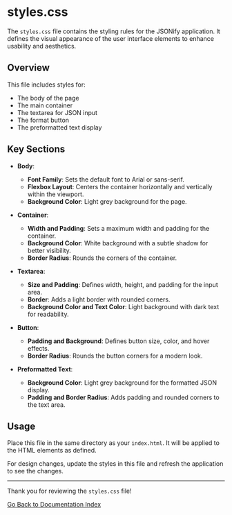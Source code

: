 # styles.css

The `styles.css` file contains the styling rules for the JSONify application. It defines the visual appearance of the user interface elements to enhance usability and aesthetics.

## Overview

This file includes styles for:
- The body of the page
- The main container
- The textarea for JSON input
- The format button
- The preformatted text display

## Key Sections

- **Body**:
  - **Font Family**: Sets the default font to Arial or sans-serif.
  - **Flexbox Layout**: Centers the container horizontally and vertically within the viewport.
  - **Background Color**: Light grey background for the page.

- **Container**:
  - **Width and Padding**: Sets a maximum width and padding for the container.
  - **Background Color**: White background with a subtle shadow for better visibility.
  - **Border Radius**: Rounds the corners of the container.

- **Textarea**:
  - **Size and Padding**: Defines width, height, and padding for the input area.
  - **Border**: Adds a light border with rounded corners.
  - **Background Color and Text Color**: Light background with dark text for readability.

- **Button**:
  - **Padding and Background**: Defines button size, color, and hover effects.
  - **Border Radius**: Rounds the button corners for a modern look.

- **Preformatted Text**:
  - **Background Color**: Light grey background for the formatted JSON display.
  - **Padding and Border Radius**: Adds padding and rounded corners to the text area.

## Usage

Place this file in the same directory as your `index.html`. It will be applied to the HTML elements as defined.

For design changes, update the styles in this file and refresh the application to see the changes.

---

Thank you for reviewing the `styles.css` file!

[Go Back to Documentation Index](doc.html)